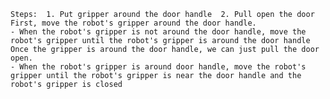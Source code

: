 

    Steps:  1. Put gripper around the door handle  2. Pull open the door
    First, move the robot's gripper around the door handle.
    - When the robot's gripper is not around the door handle, move the robot's gripper until the robot's gripper is around the door handle
    Once the gripper is around the door handle, we can just pull the door open.
    - When the robot's gripper is around door handle, move the robot's gripper until the robot's gripper is near the door handle and the robot's gripper is closed